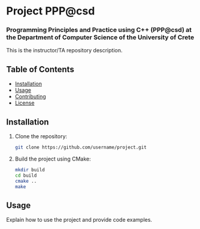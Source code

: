 # Project PPP@csd
### Programming Principles and Practice using C++ (PPP@csd) at the Department of Computer Science of the University of Crete

This is the instructor/TA repository description.

## Table of Contents

- [Installation](#installation)
- [Usage](#usage)
- [Contributing](#contributing)
- [License](#license)

## Installation

1. Clone the repository:

    ```bash
    git clone https://github.com/username/project.git
    ```

2. Build the project using CMake:

    ```bash
    mkdir build
    cd build
    cmake ..
    make
    ```

## Usage

Explain how to use the project and provide code examples.
